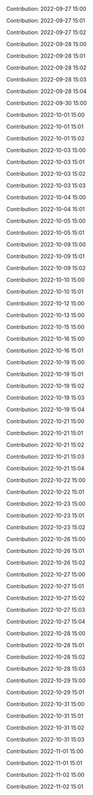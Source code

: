 Contribution: 2022-09-27 15:00

Contribution: 2022-09-27 15:01

Contribution: 2022-09-27 15:02

Contribution: 2022-09-28 15:00

Contribution: 2022-09-28 15:01

Contribution: 2022-09-28 15:02

Contribution: 2022-09-28 15:03

Contribution: 2022-09-28 15:04

Contribution: 2022-09-30 15:00

Contribution: 2022-10-01 15:00

Contribution: 2022-10-01 15:01

Contribution: 2022-10-01 15:02

Contribution: 2022-10-03 15:00

Contribution: 2022-10-03 15:01

Contribution: 2022-10-03 15:02

Contribution: 2022-10-03 15:03

Contribution: 2022-10-04 15:00

Contribution: 2022-10-04 15:01

Contribution: 2022-10-05 15:00

Contribution: 2022-10-05 15:01

Contribution: 2022-10-09 15:00

Contribution: 2022-10-09 15:01

Contribution: 2022-10-09 15:02

Contribution: 2022-10-10 15:00

Contribution: 2022-10-10 15:01

Contribution: 2022-10-12 15:00

Contribution: 2022-10-13 15:00

Contribution: 2022-10-15 15:00

Contribution: 2022-10-16 15:00

Contribution: 2022-10-16 15:01

Contribution: 2022-10-19 15:00

Contribution: 2022-10-19 15:01

Contribution: 2022-10-19 15:02

Contribution: 2022-10-19 15:03

Contribution: 2022-10-19 15:04

Contribution: 2022-10-21 15:00

Contribution: 2022-10-21 15:01

Contribution: 2022-10-21 15:02

Contribution: 2022-10-21 15:03

Contribution: 2022-10-21 15:04

Contribution: 2022-10-22 15:00

Contribution: 2022-10-22 15:01

Contribution: 2022-10-23 15:00

Contribution: 2022-10-23 15:01

Contribution: 2022-10-23 15:02

Contribution: 2022-10-26 15:00

Contribution: 2022-10-26 15:01

Contribution: 2022-10-26 15:02

Contribution: 2022-10-27 15:00

Contribution: 2022-10-27 15:01

Contribution: 2022-10-27 15:02

Contribution: 2022-10-27 15:03

Contribution: 2022-10-27 15:04

Contribution: 2022-10-28 15:00

Contribution: 2022-10-28 15:01

Contribution: 2022-10-28 15:02

Contribution: 2022-10-28 15:03

Contribution: 2022-10-29 15:00

Contribution: 2022-10-29 15:01

Contribution: 2022-10-31 15:00

Contribution: 2022-10-31 15:01

Contribution: 2022-10-31 15:02

Contribution: 2022-10-31 15:03

Contribution: 2022-11-01 15:00

Contribution: 2022-11-01 15:01

Contribution: 2022-11-02 15:00

Contribution: 2022-11-02 15:01

